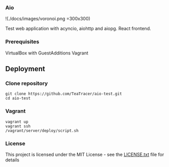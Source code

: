 ### Aio

!(./docs/images/voronoi.png =300x300)

Test web application with acyncio, aiohttp and aiopg. React frontend. 

### Prerequisites

VirtualBox with GuestAdditions
Vagrant

## Deployment

### Clone repository

```
git clone https://github.com/TeaTracer/aio-test.git
cd aio-test
```

###  Vagrant

```
vagrant up
vagrant ssh
/vagrant/server/deploy/script.sh
```

### License

This project is licensed under the MIT License - see the [LICENSE.txt](LICENSE.txt) file for details
